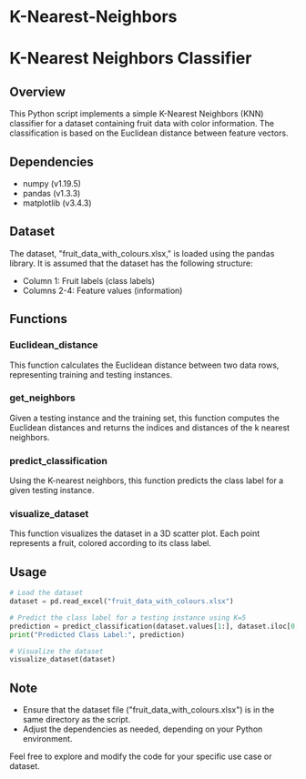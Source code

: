 # K-Nearest-Neighbors
# K-Nearest Neighbors Classifier

## Overview

This Python script implements a simple K-Nearest Neighbors (KNN) classifier for a dataset containing fruit data with color information. The classification is based on the Euclidean distance between feature vectors.

## Dependencies

- numpy (v1.19.5)
- pandas (v1.3.3)
- matplotlib (v3.4.3)

## Dataset

The dataset, "fruit_data_with_colours.xlsx," is loaded using the pandas library. It is assumed that the dataset has the following structure:

- Column 1: Fruit labels (class labels)
- Columns 2-4: Feature values (information)

## Functions

### Euclidean_distance

This function calculates the Euclidean distance between two data rows, representing training and testing instances.

### get_neighbors

Given a testing instance and the training set, this function computes the Euclidean distances and returns the indices and distances of the k nearest neighbors.

### predict_classification

Using the K-nearest neighbors, this function predicts the class label for a given testing instance.

### visualize_dataset

This function visualizes the dataset in a 3D scatter plot. Each point represents a fruit, colored according to its class label.

## Usage

```python
# Load the dataset
dataset = pd.read_excel("fruit_data_with_colours.xlsx")

# Predict the class label for a testing instance using K=5
prediction = predict_classification(dataset.values[1:], dataset.iloc[0, 1:].values, 5)
print("Predicted Class Label:", prediction)

# Visualize the dataset
visualize_dataset(dataset)
```

## Note

- Ensure that the dataset file ("fruit_data_with_colours.xlsx") is in the same directory as the script.
- Adjust the dependencies as needed, depending on your Python environment.

Feel free to explore and modify the code for your specific use case or dataset.
